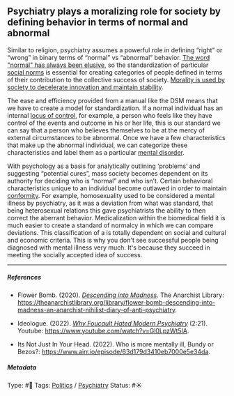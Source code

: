 ## Psychiatry plays a moralizing role for society by defining behavior in terms of normal and abnormal

Similar to religion, psychiatry assumes a powerful role in defining “right” or “wrong” in binary terms of “normal” vs “abnormal” behavior. [The word "normal" has always been elusive](The%20word%20"normal"%20has%20always%20been%20elusive.md), so the standardization of particular [social norms](Social%20norms.md) is essential for creating categories of people defined in terms of their contribution to the collective success of society. [Morality is used by society to decelerate innovation and maintain stability](Morality%20is%20used%20by%20society%20to%20decelerate%20innovation%20and%20maintain%20stability.md). 

The ease and efficiency provided from a manual like the DSM means that we have to create a model for standardization. If a normal individual has an internal [locus of control](Locus%20of%20control.md), for example, a person who feels like they have control of the events and outcome in his or her life, this is our standard we can say that a person who believes themselves to be at the mercy of external circumstances to be abnormal. Once we have a few characteristics that make up the abnormal individual, we can categorize these characteristics and label them as a particular [mental disorder]().

With psychology as a basis for analytically outlining ‘problems’ and suggesting “potential cures”, mass society becomes dependent on its authority for deciding who is “normal” and who isn’t. Certain behavioral characteristics unique to an individual become outlawed in order to maintain [conformity](Conformity.md). For example, homosexuality used to be considered a mental illness by psychiatry, as it was a deviation from what was standard, that being heterosexual relations this gave psychiatrists the ability to then correct the aberrant behavior. Medicalization within the biomedical field it is much easier to create a standard of normalcy in which we can compare deviations. This classification of a is totally dependent on social and cultural and economic criteria. This is why you don't see successful people being diagnosed with mental illness very much. It's because they succeed in meeting the socially accepted idea of success.

---

##### References

* Flower Bomb. (2020). *[Descending into Madness](Descending%20into%20Madness.md)*. The Anarchist Library: https://theanarchistlibrary.org/library/flower-bomb-descending-into-madness-an-anarchist-nihilist-diary-of-anti-psychiatry.

* Ideologue. (2022). *[Why Foucault Hated Modern Psychiatry](Why%20Foucault%20Hated%20Modern%20Psychiatry.md)* (2:21). Youtube: https://www.youtube.com/watch?v=Gl0LpzWt5IA.

* Its Not Just In Your Head. (2022). Who is more mentally ill, Bundy or Bezos?: https://www.airr.io/episode/63d179d3410eb7000e5e34da.

##### Metadata

Type: #🔴 
Tags: [Politics](Politics.md) / [Psychiatry](Psychiatry.md)
Status: #☀️ 
